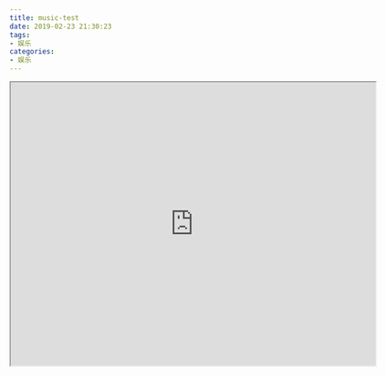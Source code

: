 ```yaml
---
title: music-test
date: 2019-02-23 21:30:23
tags:
- 娱乐
categories:
- 娱乐
---
```



<div>
<iframe width="640" height="498" src="http://v.qq.com/iframe/player.html?vid=q0167swo7g2&tiny=0&auto=0"></iframe>
</div>